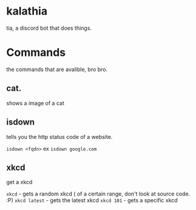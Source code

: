 # kalathia

tia, a discord bot that does things.

# Commands
the commands that are avalible, bro bro.

## cat.
shows a image of a cat

## isdown

tells you the http status code of a website.

`isdown <fqdn>`
ex `isdown google.com`

## xkcd

get a xkcd

`xkcd` - gets a random xkcd ( of a certain range, don't look at source code. :P)
`xkcd latest` - gets the latest xkcd
`xkcd 101` - gets a specific xkcd


